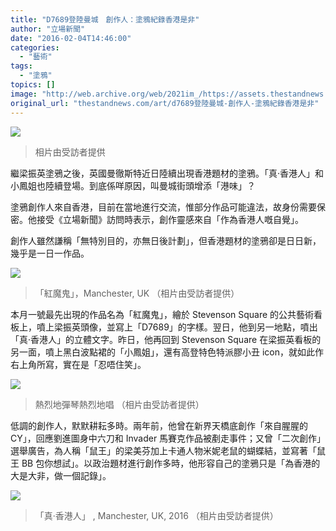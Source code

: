 ```yaml
---
title: "D7689登陸曼城　創作人：塗鴉紀錄香港是非"
author: "立場新聞"
date: "2016-02-04T14:46:00"
categories:
  - "藝術"
tags:
  - "塗鴉"
topics: []
image: "http://web.archive.org/web/2021im_/https://assets.thestandnews.com/media/resized/1200x0/photos/d7689-2-01_X6LlG_9hmLqaN.png"
original_url: "thestandnews.com/art/d7689登陸曼城-創作人-塗鴉紀錄香港是非"
---
```

![](http://web.archive.org/web/2021im_/https://assets.thestandnews.com/media/resized/1200x0/photos/d7689-2-01_X6LlG_9hmLqaN.png)

> 相片由受訪者提供

繼梁振英塗鴉之後，英國曼徹斯特近日陸續出現香港題材的塗鴉。「真‧香港人」和小鳳姐也陸續登場。到底係咩原因，叫曼城街頭增添「港味」？

塗鴉創作人來自香港，目前在當地進行交流，惟部分作品可能違法，故身份需要保密。他接受《立場新聞》訪問時表示，創作靈感來自「作為香港人嘅自覺」。

創作人雖然謙稱「無特別目的，亦無日後計劃」，但香港題材的塗鴉卻是日日新，幾乎是一日一作品。

![](http://web.archive.org/web/2021im_/https://assets.thestandnews.com/media/photos/12670125_10153320523066024_5810922567804796276_n_JFPmL_uDkiKMt.jpg)
> 「紅魔鬼」，Manchester, UK （相片由受訪者提供）

本月一號最先出現的作品名為「紅魔鬼」，繪於 Stevenson Square 的公共藝術看板上，噴上梁振英頭像，並寫上「D7689」的字樣。翌日，他到另一地點，噴出「真‧香港人」的立體文字。昨日，他再回到 Stevenson Square 在梁振英看板的另一面，噴上黑白波點裙的「小鳳姐」，還有高登特色特派膠小丑 icon，就如此作右上角所寫，實在是「忍唔住笑」。

![](http://web.archive.org/web/2021im_/https://assets.thestandnews.com/media/photos/12651327_10153324337236024_6199289616189262170_n_CZfKV_AhzeNS7.jpg)
> 熱烈地彈琴熱烈地唱 （相片由受訪者提供）

低調的創作人，默默耕耘多時。兩年前，他曾在新界天橋底創作「來自腥腥的 CY」，回應劉進圖身中六刀和 Invader 馬賽克作品被剷走事件；又曾「二次創作」選舉廣告，為人稱「鼠王」的梁美芬加上卡通人物米妮老鼠的蝴蝶結，並寫著「鼠王 BB 包你想試」。以政治題材進行創作多時，他形容自己的塗鴉只是「為香港的大是大非，做一個記錄」。

![](http://web.archive.org/web/2021im_/https://assets.thestandnews.com/media/photos/12669620_10153323388221024_5023807233769145877_n_32DNn_JkmWoI5.jpg)
> 「真‧香港人」 , Manchester, UK, 2016 （相片由受訪者提供）
